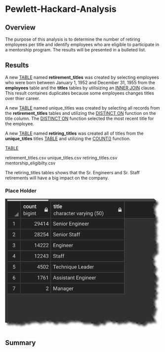 # Pewlett-Hackard-Analysis

## Overview
The purpose of this analysis is to determine the number of retiring employees per title and identify employees who are eligible to participate in a mentorship program. The results will be presented in a bulleted list.


## Results

A new [TABLE](https://w3resource.com/PostgreSQL/create-table.php) named **retirement_titles** was created by selecting employees who were born between January 1, 1952 and December 31, 1955 from the **employees** table and the **titles** tables by utilisizing an [INNER JOIN](https://www.w3resource.com/PostgreSQL/postgresql-inner-join.php)  clause.  This result containes duplicates because some employees changes titles over thier career.

A new [TABLE](https://w3resource.com/PostgreSQL/create-table.php) named unique_titles was created by selecting all records from the **retirement_titles** tables and utilizing the [DISTINCT ON](https://www.geekytidbits.com/postgres-distinct-on/)  function on the title column.  The [DISTINCT ON](https://www.geekytidbits.com/postgres-distinct-on/)  function selected the most recent title for the employee.

A new [TABLE](https://w3resource.com/PostgreSQL/create-table.php) named **retiring_titles** was created all of titles from the **unique_titles** titles [TABLE](https://w3resource.com/PostgreSQL/create-table.php) and utilizing the [COUNT()](https://w3resource.com/PostgreSQL/postgresql-count-function.php) function.

[TABLE](https://w3resource.com/PostgreSQL/create-table.php) 



retirement_titles.csv
unique_titles.csv
retiring_titles.csv
mentorship_eligibilty.csv


The retiring_titles tables shows that the Sr. Engineers and Sr. Staff retirements will have a big impact on the company.



### Place Holder
![image_name](https://github.com/jh2010/Pewlett-Hackard-Analysis/blob/master/images/retiring_employees_title_count.png)


## Summary
